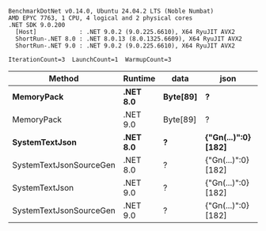 ```

BenchmarkDotNet v0.14.0, Ubuntu 24.04.2 LTS (Noble Numbat)
AMD EPYC 7763, 1 CPU, 4 logical and 2 physical cores
.NET SDK 9.0.200
  [Host]            : .NET 9.0.2 (9.0.225.6610), X64 RyuJIT AVX2
  ShortRun-.NET 8.0 : .NET 8.0.13 (8.0.1325.6609), X64 RyuJIT AVX2
  ShortRun-.NET 9.0 : .NET 9.0.2 (9.0.225.6610), X64 RyuJIT AVX2

IterationCount=3  LaunchCount=1  WarmupCount=3  

```
| Method                  | Runtime  | data     | json                | Mean      | Error     | StdDev   | Min       | Max       | Gen0   | Allocated |
|------------------------ |--------- |--------- |-------------------- |----------:|----------:|---------:|----------:|----------:|-------:|----------:|
| **MemoryPack**              | **.NET 8.0** | **Byte[89]** | **?**                   |  **51.62 ns** |  **2.877 ns** | **0.158 ns** |  **51.48 ns** |  **51.79 ns** | **0.0062** |     **104 B** |
| MemoryPack              | .NET 9.0 | Byte[89] | ?                   |  40.99 ns |  9.680 ns | 0.531 ns |  40.45 ns |  41.51 ns | 0.0062 |     104 B |
| **SystemTextJson**          | **.NET 8.0** | **?**        | **{&quot;Gn(...)&quot;:0} [182]** | **991.82 ns** | **17.214 ns** | **0.944 ns** | **990.73 ns** | **992.41 ns** | **0.0057** |     **104 B** |
| SystemTextJsonSourceGen | .NET 8.0 | ?        | {&quot;Gn(...)&quot;:0} [182] | 941.74 ns | 57.559 ns | 3.155 ns | 938.44 ns | 944.73 ns | 0.0057 |     104 B |
| SystemTextJson          | .NET 9.0 | ?        | {&quot;Gn(...)&quot;:0} [182] | 934.14 ns | 57.769 ns | 3.167 ns | 932.22 ns | 937.80 ns | 0.0057 |     104 B |
| SystemTextJsonSourceGen | .NET 9.0 | ?        | {&quot;Gn(...)&quot;:0} [182] | 926.08 ns | 70.858 ns | 3.884 ns | 922.36 ns | 930.11 ns | 0.0057 |     104 B |
